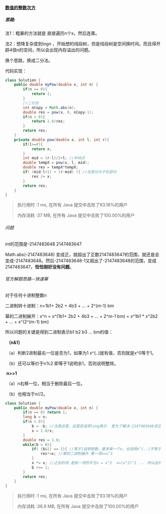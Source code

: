 #### [数值的整数次方](https://leetcode-cn.com/problems/shu-zhi-de-zheng-shu-ci-fang-lcof/)

##### 思路:

法1：粗暴的方法就是 直接遍历n个x，然后连乘。

法2：想降复杂度到logn ，开始想的线段树，但是线段树是空间换时间。而且得开辟4倍n的空间，所以会出现内存溢出的问题。

换个思路，换成二分法。

代码实现：

```java
class Solution {
    public double myPow(double x, int n) {
        if(n == 0){
            return 1;
        }
        //二分法
        int nCopy = Math.abs(n);
        double res = pow(x, 0, nCopy-1);
        if(n < 0){
            return 1.0/res;
        }
        return res;
    }
    private double pow(double x, int l, int r){
        if(l>=r){
            return x;
        }
        int mid = (r-l)/2+l; //中间点
        double tempX = pow(x, l, mid);
        double res = tempX*tempX;
        if( (mid-l+1) > (r-mid) ){ //左部分大于右部分
            res /= x;
        } 
        return res;
    }
}
```

> 执行用时 :1 ms, 在所有 Java 提交中击败了93.18%的用户
>
> 内存消耗 :37 MB, 在所有 Java 提交中击败了100.00%的用户

###### 问题

int的范围是-2147483648  2147483647

Math.abs(-2147483648)  变成正，就超出了正数2147483647的范围，就还是会变成-2147483648。然后-2147483648-1又超出了-2147483648的范围，变成2147483647。**恰恰刚好没有问题**。

###### 官方解题思路--快速幂

对于任何十进制整数n

二进制转十进制：n=1b1+ 2b2 + 4b3 + ... + 2^(m-1) bm

幂的二进制展开：x^n = x^(1b1+ 2b2 + 4b3 + ... + 2^m-1 bm) = x^1b1 * x^2b2 + ... + x^(2^(m-1) bm)

所以问题的关键是得到二进制表示b1 b2 b3 ... bm的值：

​		**（n&1）**

​					（a）判断2进制最右一位是否为1，如果为1 x^(..)就有值，否则就是x^0等于1。

​					（b）还可以等价于n%2 即等于1说明余1，否则说明整除。

​		   **n>>1**   

​					（a）n右移一位，相当于删除最后一位。

​					（b）也相当于n//2。

```java
class Solution {
    public double myPow(double x, int n) {
        if(n == 0) return 1;
        long b = n;
        if(n < 0){
            b = -b; //注意这里，这里变成用long表示  是为了解决-2147483648求正的越界问题
            x = 1.0/x;
        }
        double res = 1.0;
        while(b > 0){
            if( (b&1) == 1){ //等于1说明奇数，要多乘一个x。也说明x^(..)不等于1,等于别的值
                res*=x; //幂的二进制展开 第一项x=x^1
            }
            x *= x; //之后的项 是前一项的平方x = x^2  x=(x^2)^2 ... 所以此时是得到下一项的x
            b >>= 1;
        }
        return res;
    }
}

```

> 执行用时 :1 ms, 在所有 Java 提交中击败了93.18%的用户
>
> 内存消耗 :36.9 MB, 在所有 Java 提交中击败了100.00%的用户
